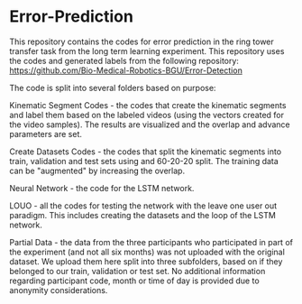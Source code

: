 # Error-Prediction

This repository contains the codes for error prediction in the ring tower transfer task from the long term learning experiment.
This repository uses the codes and generated labels from the following repository:
https://github.com/Bio-Medical-Robotics-BGU/Error-Detection

The code is split into several folders based on purpose:

Kinematic Segment Codes - the codes that create the kinematic segments and label them based on the labeled videos (using the vectors created for the video samples). The results are visualized and the overlap and advance parameters are set.

Create Datasets Codes - the codes that split the kinematic segments into train, validation and test sets using and 60-20-20 split. The training data can be "augmented" by increasing the overlap.

Neural Network - the code for the LSTM network.

LOUO - all the codes for testing the network with the leave one user out paradigm. This includes creating the datasets and the loop of the LSTM network.

Partial Data - the data from the three participants who participated in part of the experiment (and not all six months) was not uploaded with the original dataset. We upload them here split into three subfolders, based on if they belonged to our train, validation or test set. No additional information regarding participant code, month or time of day is provided due to anonymity considerations.

